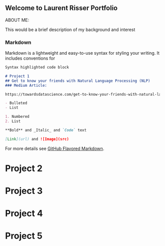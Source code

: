 ## Welcome to Laurent Risser Portfolio

ABOUT ME:

This would be a brief description of my background and interest

### Markdown

Markdown is a lightweight and easy-to-use syntax for styling your writing. It includes conventions for

```markdown
Syntax highlighted code block

# Project 1
## Get to know your friends with Natural Language Processing (NLP)
### Medium Article:

https://towardsdatascience.com/get-to-know-your-friends-with-natural-language-processing-nlp-38a1f6e56e09?source=post_stats_page---------------------------

- Bulleted
- List

1. Numbered
2. List

**Bold** and _Italic_ and `Code` text

[Link](url) and ![Image](src)
```

For more details see [GitHub Flavored Markdown](https://guides.github.com/features/mastering-markdown/).

# Project 2

# Project 3

# Project 4

# Project 5

